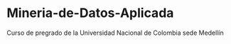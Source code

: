 # Mineria-de-Datos-Aplicada
Curso de pregrado de la Universidad Nacional de Colombia sede Medellín 
